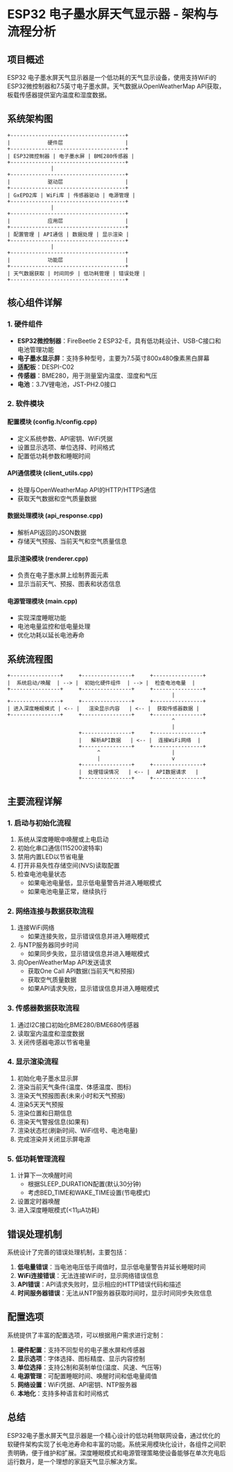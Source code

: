 # ESP32 电子墨水屏天气显示器 - 架构与流程分析

## 项目概述

ESP32 电子墨水屏天气显示器是一个低功耗的天气显示设备，使用支持WiFi的ESP32微控制器和7.5英寸电子墨水屏。天气数据从OpenWeatherMap API获取，板载传感器提供室内温度和湿度数据。

## 系统架构图

```
+-------------------------------------+
|            硬件层                    |
+-------------------------------------+
| ESP32微控制器 | 电子墨水屏 | BME280传感器 |
+-------------------------------------+
              |
+-------------------------------------+
|            驱动层                    |
+-------------------------------------+
| GxEPD2库 | WiFi库 | 传感器驱动 | 电源管理 |
+-------------------------------------+
              |
+-------------------------------------+
|            应用层                    |
+-------------------------------------+
| 配置管理 | API通信 | 数据处理 | 显示渲染 |
+-------------------------------------+
              |
+-------------------------------------+
|            功能层                    |
+-------------------------------------+
| 天气数据获取 | 时间同步 | 低功耗管理 | 错误处理 |
+-------------------------------------+
```

## 核心组件详解

### 1. 硬件组件

- **ESP32微控制器**：FireBeetle 2 ESP32-E，具有低功耗设计、USB-C接口和电池管理功能
- **电子墨水显示屏**：支持多种型号，主要为7.5英寸800x480像素黑白屏幕
- **适配板**：DESPI-C02
- **传感器**：BME280，用于测量室内温度、湿度和气压
- **电池**：3.7V锂电池，JST-PH2.0接口

### 2. 软件模块

#### 配置模块 (config.h/config.cpp)
- 定义系统参数、API密钥、WiFi凭据
- 设置显示选项、单位选择、时间格式
- 配置低功耗参数和睡眠时间

#### API通信模块 (client_utils.cpp)
- 处理与OpenWeatherMap API的HTTP/HTTPS通信
- 获取天气数据和空气质量数据

#### 数据处理模块 (api_response.cpp)
- 解析API返回的JSON数据
- 存储天气预报、当前天气和空气质量信息

#### 显示渲染模块 (renderer.cpp)
- 负责在电子墨水屏上绘制界面元素
- 显示当前天气、预报、图表和状态信息

#### 电源管理模块 (main.cpp)
- 实现深度睡眠功能
- 电池电量监控和低电量处理
- 优化功耗以延长电池寿命

## 系统流程图

```
+----------------+     +----------------+     +----------------+
|  系统启动/唤醒  | --> |  初始化硬件组件  | --> |  检查电池电量  |
+----------------+     +----------------+     +----------------+
                                                     |
+----------------+     +----------------+     +----------------+
| 进入深度睡眠模式 | <-- |   渲染显示内容   | <-- |  获取传感器数据 |
+----------------+     +----------------+     +----------------+
                                                     ^
                                                     |
                       +----------------+     +----------------+
                       |   解析API数据   | <-- |  连接WiFi网络  |
                       +----------------+     +----------------+
                             ^                       |
                             |                       v
                       +----------------+     +----------------+
                       |  处理错误情况   | <-- |  API数据请求   |
                       +----------------+     +----------------+
```

## 主要流程详解

### 1. 启动与初始化流程

1. 系统从深度睡眠中唤醒或上电启动
2. 初始化串口通信(115200波特率)
3. 禁用内置LED以节省电量
4. 打开非易失性存储空间(NVS)读取配置
5. 检查电池电量状态
   - 如果电池电量低，显示低电量警告并进入睡眠模式
   - 如果电池电量正常，继续执行

### 2. 网络连接与数据获取流程

1. 连接WiFi网络
   - 如果连接失败，显示错误信息并进入睡眠模式
2. 与NTP服务器同步时间
   - 如果同步失败，显示错误信息并进入睡眠模式
3. 向OpenWeatherMap API发送请求
   - 获取One Call API数据(当前天气和预报)
   - 获取空气质量数据
   - 如果API请求失败，显示错误信息并进入睡眠模式

### 3. 传感器数据获取流程

1. 通过I2C接口初始化BME280/BME680传感器
2. 读取室内温度和湿度数据
3. 关闭传感器电源以节省电量

### 4. 显示渲染流程

1. 初始化电子墨水显示屏
2. 渲染当前天气条件(温度、体感温度、图标)
3. 渲染天气预报图表(未来小时和天气预报)
4. 渲染5天天气预报
5. 渲染位置和日期信息
6. 渲染天气警报信息(如果有)
7. 渲染状态栏(刷新时间、WiFi信号、电池电量)
8. 完成渲染并关闭显示屏电源

### 5. 低功耗管理流程

1. 计算下一次唤醒时间
   - 根据SLEEP_DURATION配置(默认30分钟)
   - 考虑BED_TIME和WAKE_TIME设置(节电模式)
2. 设置定时器唤醒
3. 进入深度睡眠模式(<11μA功耗)

## 错误处理机制

系统设计了完善的错误处理机制，主要包括：

1. **低电量错误**：当电池电压低于阈值时，显示低电量警告并延长睡眠时间
2. **WiFi连接错误**：无法连接WiFi时，显示网络错误信息
3. **API错误**：API请求失败时，显示相应的HTTP错误代码和描述
4. **时间服务器错误**：无法从NTP服务器获取时间时，显示时间同步失败信息

## 配置选项

系统提供了丰富的配置选项，可以根据用户需求进行定制：

1. **硬件配置**：支持不同型号的电子墨水屏和传感器
2. **显示选项**：字体选择、图标精度、显示内容控制
3. **单位选择**：支持公制和英制单位(温度、风速、气压等)
4. **电源管理**：可配置睡眠时间、唤醒时间和低电量阈值
5. **网络设置**：WiFi凭据、API密钥、NTP服务器
6. **本地化**：支持多种语言和时间格式

## 总结

ESP32电子墨水屏天气显示器是一个精心设计的低功耗物联网设备，通过优化的软硬件架构实现了长电池寿命和丰富的功能。系统采用模块化设计，各组件之间职责明确，便于维护和扩展。深度睡眠模式和电源管理策略使设备能够在单次充电后运行数月，是一个理想的家庭天气显示解决方案。